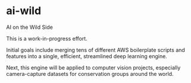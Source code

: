 # ai-wild
AI on the Wild Side

This is a work-in-progress effort.

Initial goals include merging tens of different AWS boilerplate scripts and features into a single, efficient, streamlined deep learning engine.

Next, this engine will be applied to computer vision projects, especially camera-capture datasets for conservation groups around the world.
